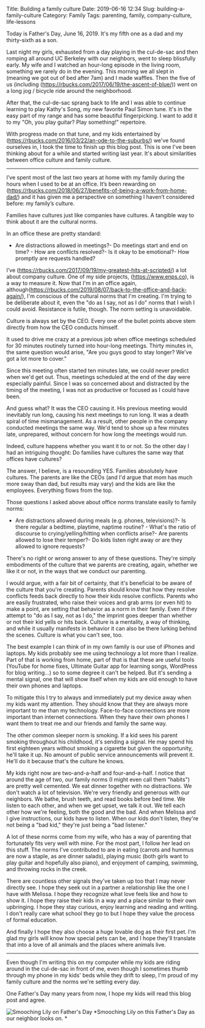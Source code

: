 Title: Building a family culture
Date: 2019-06-16 12:34
Slug: building-a-family-culture
Category: Family
Tags: parenting, family, company-culture, life-lessons

Today is Father's Day, June 16, 2019. It's my fifth one as a dad and my thirty-sixth as a son. 

Last night my girls, exhausted from a day playing in the cul-de-sac and then romping all around UC Berkeley with our neighbors, went to sleep blissfully early. My wife and I watched an hour-long episode in the living room, something we rarely do in the evening. This morning we all slept in (meaning we got out of bed after 7am) and I made waffles. Then the five of us (including (https://rbucks.com/2017/06/19/the-ascent-of-blue/)) went on a long jog / bicycle ride around the neighborhood. 

After that, the cul-de-sac sprang back to life and I was able to continue learning to play Kathy's Song, my new favorite Paul Simon tune. It's in the easy part of my range and has some beautiful fingerpicking. I want to add it to my "Oh, you play guitar? Play something!" repertoire. 

With progress made on that tune, and my kids entertained by (https://rbucks.com/2016/03/22/an-ode-to-the-suburbs/) we've found ourselves in, I took the time to finish up this blog post. This is one I've been thinking about for a while and started writing last year. It's about similarities between office culture and family culture. 

---

I’ve spent most of the last two years at home with my family during the hours when I used to be at an office. It’s been rewarding on (https://rbucks.com/2018/06/27/benefits-of-being-a-work-from-home-dad/) and it has given me a perspective on something I haven’t considered before: my family’s culture. 

Families have cultures just like companies have cultures. A tangible way to think about it are the cultural norms. 

In an office these are pretty standard:

- Are distractions allowed in meetings?- Do meetings start and end on time? - How are conflicts resolved?- Is it okay to be emotional?- How promptly are requests handled?

I’ve (https://rbucks.com/2017/09/19/my-greatest-hits-at-scripted/) a lot about company culture. One of my side projects, (https://www.enps.co), is a way to measure it. Now that I'm in an office again, although(https://rbucks.com/2019/08/07/back-to-the-office-and-back-again/), I'm conscious of the cultural norms that I'm creating. I'm trying to be deliberate about it, even the "do as I say, not as I do" norms that I wish I could avoid. Resistance is futile, though. The norm setting is unavoidable. 

Culture is always set by the CEO. Every one of the bullet points above stem directly from how the CEO conducts himself. 

It used to drive me crazy at a previous job when office meetings scheduled for 30 minutes routinely turned into hour-long meetings. Thirty minutes in, the same question would arise, "Are you guys good to stay longer? We've got a lot more to cover." 

Since this meeting often started ten minutes late, we could never predict when we'd get out. Thus, meetings scheduled at the end of the day were especially painful. Since I was so concerned about and distracted by the timing of the meeting, I was not as productive or focused as I could have been. 

And guess what? It was the CEO causing it. His previous meeting would inevitably run long, causing his next meetings to run long. It was a death spiral of time mismanagement. As a result, other people in the company conducted meetings the same way. We'd tend to show up a few minutes late, unprepared, without concern for how long the meetings would run.

Indeed, culture happens whether you want it to or not. So the other day I had an intriguing thought: Do families have cultures the same way that offices have cultures? 

The answer, I believe, is a resounding YES. Families absolutely have cultures. The parents are like the CEOs (and I'd argue that mom has much more sway than dad, but results may vary) and the kids are like the employees. Everything flows from the top. 

Those questions I asked above about office norms translate easily to family norms:

- Are distractions allowed during meals (e.g. phones, televisions)?- Is there regular a bedtime, playtime, naptime routine? - What's the ratio of discourse to crying/yelling/hitting when conflicts arise?- Are parents allowed to lose their temper?- Do kids listen right away or are they allowed to ignore requests?

There's no right or wrong answer to any of these questions. They're simply embodiments of the culture that we parents are creating, again, whether we like it or not, in the ways that we conduct our parenting. 

I would argue, with a fair bit of certainty, that it's beneficial to be aware of the culture that you're creating. Parents should know that how they resolve conflicts feeds back directly to how their kids resolve conflicts. Parents who are easily frustrated, who raise their voices and grab arms (or even hit) to make a point, are setting that behavior as a norm in their family. Even if they attempt to "do as I say, not as I do," the imprint goes deeper than whether or not their kid yells or hits back. Culture is a mentality, a way of thinking, and while it usually manifests in behavior it can also be there lurking behind the scenes. Culture is what you can't see, too. 

The best example I can think of in my own family is our use of iPhones and laptops. My kids probably see me using technology a lot more than I realize. Part of that is working from home, part of that is that these are useful tools (YouTube for home fixes, Ultimate Guitar app for learning songs, WordPress for blog writing...) so to some degree it can't be helped. But it's sending a mental signal, one that will show itself when my kids are old enough to have their own phones and laptops. 

To mitigate this I try to always and immediately put my device away when my kids want my attention. They should know that they are always more important to me than my technology. Face-to-face connections are more important than internet connections. When they have their own phones I want them to treat me and our friends and family the same way. 

The other common sleeper norm is smoking. If a kid sees his parent smoking throughout his childhood, it's sending a signal. He may spend his first eighteen years without smoking a cigarette but given the opportunity, he'll take it up. No amount of public service announcements will prevent it. He'll do it because that's the culture he knows. 

My kids right now are two-and-a-half and four-and-a-half. I notice that around the age of two, our family norms (I might even call them "habits") are pretty well cemented. We eat dinner together with no distractions. We don't watch a lot of television. We're very friendly and generous with our neighbors. We bathe, brush teeth, and read books before bed time. We listen to each other, and when we get upset, we talk it out. We tell each other how we're feeling, both the good and the bad. And when Melissa and I give instructions, our kids have to listen. When our kids don't listen, they're not being a "bad kid," they're just being a "bad listener." 

A lot of these norms come from my wife, who has a way of parenting that fortunately fits very well with mine. For the most part, I follow her lead on this stuff. The norms I've contributed to are in eating (carrots and hummus are now a staple, as are dinner salads), playing music (both girls want to play guitar and hopefully also piano), and enjoyment of camping, swimming, and throwing rocks in the creek. 

There are countless other signals they've taken up too that I may never directly see. I hope they seek out in a partner a relationship like the one I have with Melissa. I hope they recognize what love feels like and how to show it. I hope they raise their kids in a way and a place similar to their own upbringing. I hope they stay curious, enjoy learning and reading and writing. I don't really care what school they go to but I hope they value the process of formal education. 

And finally I hope they also choose a huge lovable dog as their first pet. I'm glad my girls will know how special pets can be, and I hope they'll translate that into a love of all animals and the places where animals live. 

---

Even though I'm writing this on my computer while my kids are riding around in the cul-de-sac in front of me, even though I sometimes thumb through my phone in my kids' beds while they drift to sleep, I'm proud of my family culture and the norms we're setting every day. 

One Father's Day many years from now, I hope my kids will read this blog post and agree. 

![Smooching Lily on Father's Day]({static}/images/img_8363.jpg)
*Smooching Lily on this Father's Day as our neighbor looks on. *